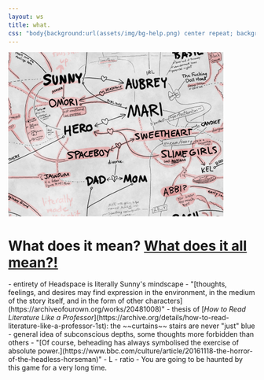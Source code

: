 ```yaml
---
layout: ws
title: what.
css: "body{background:url(assets/img/bg-help.png) center repeat; background-attachment:fixed;} .wrap{max-width:875px;} main img{opacity:0; width:100%;} h1{text-align:center; padding:1em 0;} #help{margin-top:1em;} .box ul{margin:1em 0;} li{display:inline;} li:before{content:'+ ';} li:first-child:before{content:none;} footer p{display:none;} footer{margin:2em auto 0;}"
---
```

<main>
<a href="assets/img/helpme.png"><img src="assets/img/bg-help.png" alt="A diagram of various character connections and parallels. Only somewhat hinged." title="A diagram of various character connections and parallels. Only somewhat hinged."/></a>
<div class="box"><h1>What does it mean? <a href="assets/img/helpme.png">What does it all mean?!</a></h1></div>
<div class="box" id="help" markdown="1">
- entirety of Headspace is literally Sunny's mindscape
- "[thoughts, feelings, and desires may find expression in the environment, in the medium of the story itself, and in the form of other characters](https://archiveofourown.org/works/20481008)"
- thesis of [<i>How to Read Literature Like a Professor</i>](https://archive.org/details/how-to-read-literature-like-a-professor-1st): the ~~curtains~~ stairs are never "just" blue
- general idea of subconscious depths, some thoughts more forbidden than others
- "[Of course, beheading has always symbolised the exercise of absolute power.](https://www.bbc.com/culture/article/20161118-the-horror-of-the-headless-horseman)"
- L
- ratio
- You are going to be haunted by this game for a very long time.
</div>
</main>